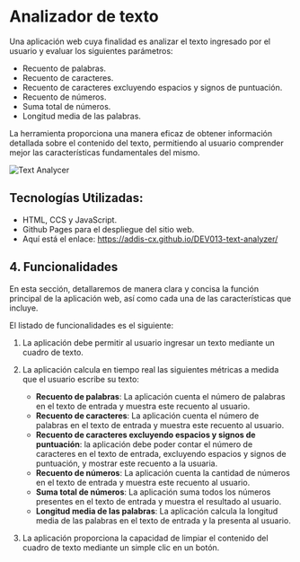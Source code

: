 # Analizador de texto
Una aplicación web cuya finalidad es analizar el texto ingresado por el usuario y evaluar los siguientes parámetros:

   - Recuento de palabras.
   - Recuento de caracteres.
   - Recuento de caracteres excluyendo espacios y signos de puntuación.
   - Recuento de números.
   - Suma total de números.
   - Longitud media de las palabras.

La herramienta proporciona una manera eficaz de obtener información detallada sobre el contenido del texto, permitiendo al usuario comprender mejor las características fundamentales del mismo.

![Text Analycer](https://github.com/Addis-cx/DEV013-text-analyzer/Imagenes/Analizador-de-Texto.png)

## Tecnologías Utilizadas:
  
  - HTML, CCS y JavaScript.
  - Github Pages para el despliegue del sitio web.
  - Aquí está el enlace: https://addis-cx.github.io/DEV013-text-analyzer/


## 4. Funcionalidades

En esta sección, detallaremos de manera clara y concisa la función principal de la aplicación web, así como cada una de las características que incluye.

El listado de funcionalidades es el siguiente:

1. La aplicación debe permitir al usuario ingresar un texto mediante un cuadro de texto.

2. La aplicación calcula en tiempo real las siguientes métricas a medida que el usuario escribe su texto:

    - **Recuento de palabras**: La aplicación cuenta el número de palabras en el texto de entrada y muestra este recuento al usuario.
    - **Recuento de caracteres**: La aplicación cuenta el número de palabras en el texto de entrada y muestra este recuento al usuario.
    - **Recuento de caracteres excluyendo espacios y signos de puntuación**:
    la aplicación debe poder contar el número de caracteres en el texto de
    entrada, excluyendo espacios y signos de puntuación, y mostrar este recuento
    a la usuaria.
    - **Recuento de números**: La aplicación cuenta la cantidad de números en el texto de entrada y muestra este recuento al usuario.
    - **Suma total de números**: La aplicación suma todos los números presentes en el texto de entrada y muestra el resultado al usuario.
    - **Longitud media de las palabras**: La aplicación calcula la longitud media de las palabras en el texto de entrada y la presenta al usuario.

3. La aplicación proporciona la capacidad de limpiar el contenido del cuadro de texto mediante un simple clic en un botón.
